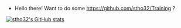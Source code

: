 - Hello there! Want to do some https://github.com/stho32/Training ?

[![stho32's GitHub stats](https://github-readme-stats.vercel.app/api?username=stho32&count_private=true&show_icons=true)](https://github.com/anuraghazra/github-readme-stats)

